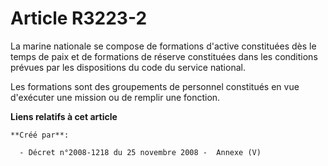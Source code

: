 # Article R3223-2

La marine nationale se compose de formations d'active constituées dès le temps de paix et de formations de réserve
constituées dans les conditions prévues par les dispositions du code du service national.

Les formations sont des groupements de personnel constitués en vue d'exécuter une mission ou de remplir une fonction.

**Liens relatifs à cet article**

	**Créé par**:

	  - Décret n°2008-1218 du 25 novembre 2008 -  Annexe (V)
